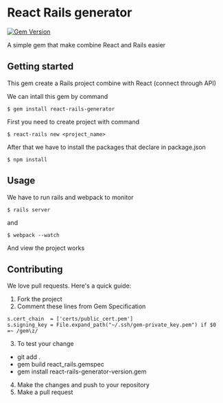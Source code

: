 # React Rails generator

[![Gem Version](https://badge.fury.io/rb/react-rails-generator.svg)](https://badge.fury.io/rb/react-rails-generator)

A simple gem that make combine React and Rails easier

## Getting started
This gem create a Rails project combine with React (connect through API)

We can intall this gem by command
```
$ gem install react-rails-generator
```

First you need to create project with command
```
$ react-rails new <project_name>
```

After that we have to install the packages that declare in package.json
```
$ npm install
```

## Usage
We have to run rails and webpack to monitor
```
$ rails server
```
and
```
$ webpack --watch
```
And view the project works

## Contributing
We love pull requests. Here's a quick guide:
1. Fork the project
2. Comment these lines from Gem Specification
```
s.cert_chain  = ['certs/public_cert.pem']
s.signing_key = File.expand_path("~/.ssh/gem-private_key.pem") if $0 =~ /gem\z/
```
3. To test your change
  - git add .
  - gem build react_rails.gemspec
  - gem install react-rails-generator-version.gem
4. Make the changes and push to your repository
5. Make a pull request
